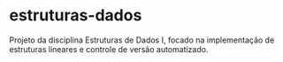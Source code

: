 # estruturas-dados
Projeto da disciplina Estruturas de Dados I, focado na implementação de estruturas lineares e controle de versão automatizado.

